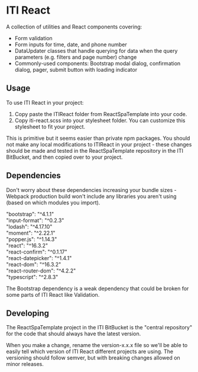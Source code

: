 ﻿# ITI React

A collection of utilities and React components covering:

-   Form validation
-   Form inputs for time, date, and phone number
-   DataUpdater classes that handle querying for data when the query parameters (e.g. filters and page number) change
-   Commonly-used components: Bootstrap modal dialog, confirmation dialog, pager, submit button with loading indicator

## Usage

To use ITI React in your project:

1.  Copy paste the ITIReact folder from ReactSpaTemplate into your code.
2.  Copy iti-react.scss into your stylesheet folder. You can customize this stylesheet to fit your project.

This is primitive but it seems easier than private npm packages. You should not make any local modifications to ITIReact in your project - these changes should be made and tested in the ReactSpaTemplate repository in the ITI BitBucket, and then copied over to your project.

## Dependencies

Don't worry about these dependencies increasing your bundle sizes - Webpack production build won't include any libraries you aren't using (based on which modules you import).

"bootstrap": "^4.1.1"  
"input-format": "^0.2.3"  
"lodash": "^4.17.10"  
"moment": "^2.22.1"  
"popper.js": "^1.14.3"  
"react": "^16.3.2"  
"react-confirm": "^0.1.17"  
"react-datepicker": "^1.4.1"  
"react-dom": "^16.3.2"  
"react-router-dom": "^4.2.2"  
"typescript": "^2.8.3"

The Bootstrap dependency is a weak dependency that could be broken for some parts of ITI React like Validation.

## Developing

The ReactSpaTemplate project in the ITI BitBucket is the "central repository" for the code
that should always have the latest version.

When you make a change, rename the version-x.x.x file so we'll be able to easily tell
which version of ITI React different projects are using. The versioning should follow semver, but with breaking changes
allowed on minor releases.
